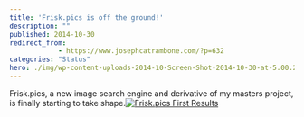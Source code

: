 ```yaml
---
title: 'Frisk.pics is off the ground!'
description: ""
published: 2014-10-30
redirect_from: 
            - https://www.josephcatrambone.com/?p=632
categories: "Status"
hero: ./img/wp-content-uploads-2014-10-Screen-Shot-2014-10-30-at-5.00.28-PM-300x168.png
---
```

Frisk.pics, a new image search engine and derivative of my masters project, is finally starting to take shape.[![Frisk.pics First Results](./img/wp-content-uploads-2014-10-Screen-Shot-2014-10-30-at-5.00.28-PM-300x168.png)](http://www.josephcatrambone.com/wp-content/uploads/2014/10/Screen-Shot-2014-10-30-at-5.00.28-PM.png)
